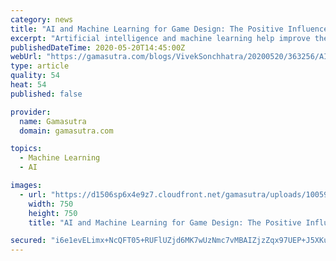 ```yaml
---
category: news
title: "AI and Machine Learning for Game Design: The Positive Influencers"
excerpt: "Artificial intelligence and machine learning help improve the game designing approach with evaluation and response support."
publishedDateTime: 2020-05-20T14:45:00Z
webUrl: "https://gamasutra.com/blogs/VivekSonchhatra/20200520/363256/AI_and_Machine_Learning_for_Game_Design_The_Positive_Influencers.php"
type: article
quality: 54
heat: 54
published: false

provider:
  name: Gamasutra
  domain: gamasutra.com

topics:
  - Machine Learning
  - AI

images:
  - url: "https://d1506sp6x4e9z7.cloudfront.net/gamasutra/uploads/1005932.jpg"
    width: 750
    height: 750
    title: "AI and Machine Learning for Game Design: The Positive Influencers"

secured: "i6e1evELimx+NcQFT05+RUFlUZjd6MK7wUzNmc7vMBAIZjzZqx97UEP+J5XKu7CjdiGoJcV0KKrl/EEgXrjm3xqvw/VagoQy2ECuyoHG/HHjajI69jaKfHjMsAnzxUoawmCsbJICjRcAS5hInGA18Eoyc7ooKNycCcjRWCzn4Ra7UsJia+unlP+daw19n8pVOcNDZ6PZBg1jeff9GYxxzp3Z0icFzAz2rUfVHKOMJRHt0wiKO5Zohcp5oX3j7ISSKrZPsDfx6bfk1HIhKVTMfrwNt2JlmQCJCsDAVbbP8U3lC4wuYJZz84/udXCfbMyfQClRdR9Zc3Y762gIkz8kaeiWxHQu8vY5EGVM+lqsJQDIi3YAxRXfDZiFE5C/rn5U6Chtiy1ObDcubBXlALTUr1y6hqzYhFa12b/fbUHGVMg7geqC9JqgJBivI7DvgADckI79eISYZtcmn+2jPa9L+5Hc210/YGub0Rr8j89DEFA=;rAx2V736FWtt1ns/UqVs7g=="
---
```


